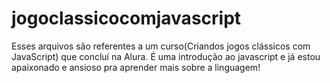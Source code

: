 # jogoclassicocomjavascript
Esses arquivos são referentes a um curso(Criandos jogos clássicos com JavaScript) que concluí na Alura. É uma introdução ao javascript e já estou apaixonado e ansioso pra aprender mais sobre a linguagem!
